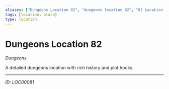 ```yaml
---
aliases: ["Dungeons Location 82", "dungeons location 82", "82 Location Dungeons"]
tags: [location, place]
type: location
---
```


# Dungeons Location 82

*Dungeons*

A detailed dungeons location with rich history and plot hooks.

---
*ID: LOC00081*